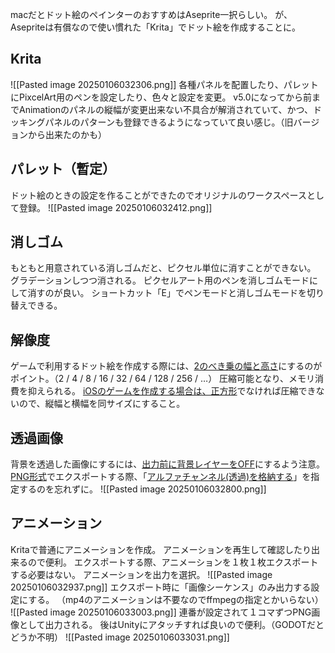 macだとドット絵のペインターのおすすめはAseprite一択らしい。
が、Asepriteは有償なので使い慣れた「Krita」でドット絵を作成することに。

## Krita
![[Pasted image 20250106032306.png]]
各種パネルを配置したり、パレットにPixcelArt用のペンを設定したり、色々と設定を変更。
v5.0になってから前までAnimationのパネルの縦幅が変更出来ない不具合が解消されていて、かつ、ドッキングパネルのパターンも登録できるようになっていて良い感じ。（旧バージョンから出来たのかも）

## パレット（暫定）
ドット絵のときの設定を作ることができたのでオリジナルのワークスペースとして登録。
![[Pasted image 20250106032412.png]]

## 消しゴム
もともと用意されている消しゴムだと、ピクセル単位に消すことができない。
グラデーションしつつ消される。
ピクセルアート用のペンを消しゴムモードにして消すのが良い。
ショートカット「E」でペンモードと消しゴムモードを切り替えできる。

## 解像度
ゲームで利用するドット絵を作成する際には、<u>2のべき乗の幅と高さ</u>にするのがポイント。（2 / 4 / 8 / 16 / 32 / 64 / 128 / 256 / …）
圧縮可能となり、メモリ消費を抑えられる。
<u>iOSのゲームを作成する場合は、正方形</u>でなければ圧縮できないので、縦幅と横幅を同サイズにすること。

## 透過画像
背景を透過した画像にするには、<u>出力前に背景レイヤーをOFF</u>にするよう注意。
<u>PNG形式</u>でエクスポートする際、「<u>アルファチャンネル(透過)を格納する</u>」を指定するのを忘れずに。
![[Pasted image 20250106032800.png]]

## アニメーション
Kritaで普通にアニメーションを作成。
アニメーションを再生して確認したり出来るので便利。
エクスポートする際、アニメーションを１枚１枚エクスポートする必要はない。
アニメーションを出力を選択。
![[Pasted image 20250106032937.png]]
エクスポート時に「画像シーケンス」のみ出力する設定にする。
（mp4のアニメーションは不要なのでffmpegの指定とかいらない）
![[Pasted image 20250106033003.png]]
連番が設定されて１コマずつPNG画像として出力される。
後はUnityにアタッチすれば良いので便利。（GODOTだとどうか不明）
![[Pasted image 20250106033031.png]]



